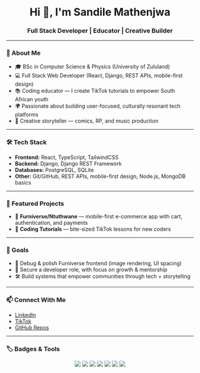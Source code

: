 <h1 align="center">Hi 👋, I'm Sandile Mathenjwa</h1>
<h3 align="center">Full Stack Developer | Educator | Creative Builder</h3>

---

### 🚀 About Me
- 🎓 BSc in Computer Science & Physics (University of Zululand)  
- 💻 Full Stack Web Developer (React, Django, REST APIs, mobile-first design)  
- 📚 Coding educator — I create TikTok tutorials to empower South African youth  
- 🌍 Passionate about building user-focused, culturally resonant tech platforms  
- 🎨 Creative storyteller — comics, RP, and music production  

---

### 🛠️ Tech Stack
- **Frontend:** React, TypeScript, TailwindCSS  
- **Backend:** Django, Django REST Framework  
- **Databases:** PostgreSQL, SQLite  
- **Other:** Git/GitHub, REST APIs, mobile-first design, Node.js, MongoDB basics  

---

### 📌 Featured Projects
- 🛒 **Furniverse/Ntuthwane** — mobile-first e-commerce app with cart, authentication, and payments  
- 📱 **Coding Tutorials** — bite-sized TikTok lessons for new coders  

---

### 🌟 Goals
- 🔧 Debug & polish Furniverse frontend (image rendering, UI spacing)  
- 🤝 Secure a developer role, with focus on growth & mentorship  
- 🛠️ Build systems that empower communities through tech + storytelling  

---

### 📫 Connect With Me
- [LinkedIn](https://www.linkedin.com/in/sandile-mathenjwa)  
- [TikTok](https://www.tiktok.com/@mesh_audio_popeyesout)  
- [GitHub Repos](https://github.com/Sandilem7789?tab=repositories)  

---

### 🏷️ Badges & Tools

<p align="center">
  <img src="https://img.shields.io/badge/Code-React-blue?logo=react" />
  <img src="https://img.shields.io/badge/Code-Django-green?logo=django" />
  <img src="https://img.shields.io/badge/Code-TypeScript-blue?logo=typescript" />
  <img src="https://img.shields.io/badge/Code-Python-yellow?logo=python" />
  <img src="https://img.shields.io/badge/DB-SQLite-lightgrey?logo=sqlite" />
  <img src="https://img.shields.io/badge/Tools-Git-orange?logo=git" />
  <img src="https://img.shields.io/badge/Tools-GitHub-black?logo=github" />
